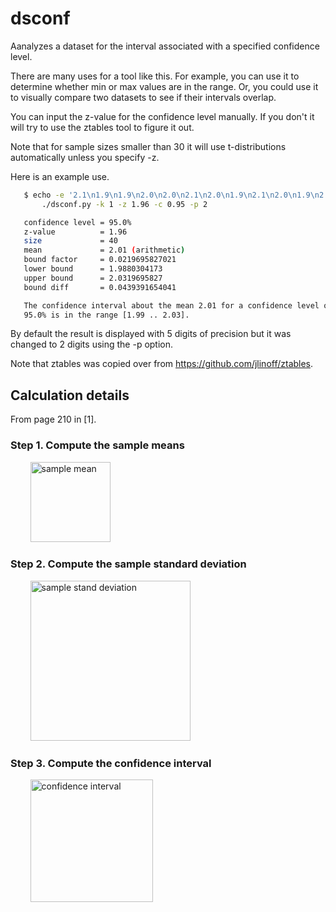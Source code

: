 # dsconf
Aanalyzes a dataset for the interval associated with a specified confidence level.

There are many uses for a tool like this. For example, you can use it
to determine whether min or max values are in the range. Or, you could
use it to visually compare two datasets to see if their intervals
overlap.

You can input the z-value for the confidence level manually. If you don't
it will try to use the ztables tool to figure it out.

Note that for sample sizes smaller than 30 it will use t-distributions
automatically unless you specify -z.

Here is an example use.
```bash
   $ echo -e '2.1\n1.9\n1.9\n2.0\n2.0\n2.1\n2.0\n1.9\n2.1\n2.0\n1.9\n2.0\n2.1\n2.0\n2.0\n2.1\n2.0\n2.0\n2.0\n1.9\n2.1\n2.0\n2.0\n2.0\n2.1\n2.0\n2.1\n1.9\n2.0\n2.1\n2.1\n2.1\n2.0\n1.9\n2.0\n2.0\n1.9\n2.1\n2.0\n2.0' | \
       ./dsconf.py -k 1 -z 1.96 -c 0.95 -p 2

   confidence level = 95.0%
   z-value          = 1.96
   size             = 40
   mean             = 2.01 (arithmetic)
   bound factor     = 0.0219695827021
   lower bound      = 1.9880304173
   upper bound      = 2.0319695827
   bound diff       = 0.0439391654041

   The confidence interval about the mean 2.01 for a confidence level of
   95.0% is in the range [1.99 .. 2.03].
```
By default the result is displayed with 5 digits of precision but it was
changed to 2 digits using the -p option.

Note that ztables was copied over from https://github.com/jlinoff/ztables.

## Calculation details
From page 210 in [1].

### Step 1. Compute the sample means

&nbsp;&nbsp;&nbsp;&nbsp;&nbsp;&nbsp;&nbsp;&nbsp;<img src="https://cloud.githubusercontent.com/assets/2991242/21951651/c22f8e9a-d9be-11e6-83d5-ab59b99dd9a7.png" width="128" alt="sample mean">

### Step 2. Compute the sample standard deviation

&nbsp;&nbsp;&nbsp;&nbsp;&nbsp;&nbsp;&nbsp;&nbsp;<img src="https://cloud.githubusercontent.com/assets/2991242/21951652/d12a5a10-d9be-11e6-9cf9-c19fb561c245.png" width="256" alt="sample stand deviation">

### Step 3. Compute the confidence interval

&nbsp;&nbsp;&nbsp;&nbsp;&nbsp;&nbsp;&nbsp;&nbsp;<img src="https://cloud.githubusercontent.com/assets/2991242/21951666/df247646-d9be-11e6-85bd-e54a05846dc4.png" width="196" alt="confidence interval">
